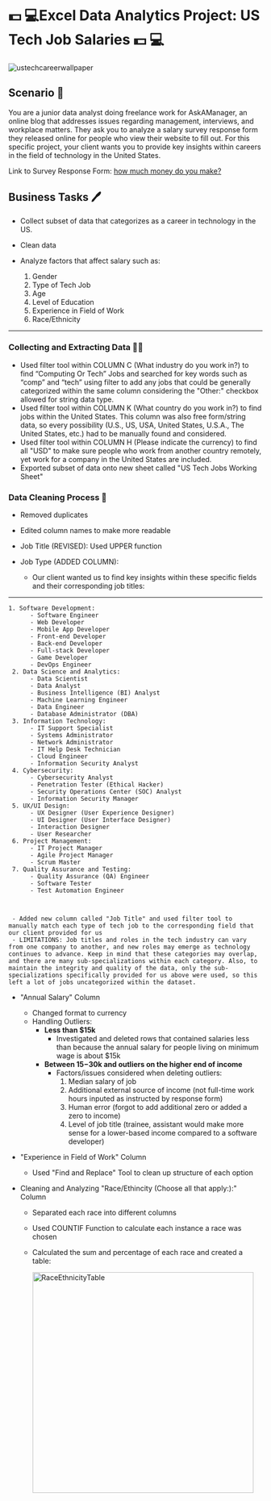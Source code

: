 # 💵 💻Excel Data Analytics Project: US Tech Job Salaries 💵 💻

![ustechcareerwallpaper](https://github.com/julesjuliano0721/Excel_Data_Analytics_Project-Salary_Survey/assets/136859698/234f88fb-beb0-47e1-8252-1a65ed69e347)

## Scenario 💬
You are a junior data analyst doing freelance work for AskAManager, an online blog that addresses issues regarding management, interviews, and workplace matters. They ask you to analyze a salary survey response form they released online for people who view their website to fill out. For this specific project, your client wants you to provide key insights within careers in the field of technology in the United States.

Link to Survey Response Form: [how much money do you make?](https://www.askamanager.org/2021/04/how-much-money-do-you-make-4.html)


## Business Tasks 🖊

 - Collect subset of data that categorizes as a career in technology in the US.
 - Clean data
 - Analyze factors that affect salary such as:
   
   1. Gender
   2. Type of Tech Job 
   3. Age
   4. Level of Education
   5. Experience in Field of Work
   6. Race/Ethnicity


---


### Collecting and Extracting Data 👨‍💻

 - Used filter tool within COLUMN C (What industry do you work in?) to find “Computing Or Tech” Jobs and searched for key words such as “comp” and “tech” using filter to add any jobs that could be generally categorized within the same column considering the "Other:" checkbox allowed for string data type.
 - Used filter tool within COLUMN K (What country do you work in?) to find jobs within the United States. This column was also free form/string data, so every possibility  (U.S., US, USA, United States, U.S.A., The United States, etc.) had to be manually found and considered.
 - Used filter tool within COLUMN H (Please indicate the currency) to find all "USD" to make sure people who work from another country remotely, yet work for a company in the United States are included.
 - Exported subset of data onto new sheet called "US Tech Jobs Working Sheet"


### Data Cleaning Process 🧹

 - Removed duplicates
 - Edited column names to make more readable
 - Job Title (REVISED): Used UPPER function
 - Job Type (ADDED COLUMN):

    - Our client wanted us to find key insights within these specific fields and their corresponding job titles:    

___
    
    1. Software Development:
          - Software Engineer
          - Web Developer
          - Mobile App Developer
          - Front-end Developer
          - Back-end Developer
          - Full-stack Developer
          - Game Developer
          - DevOps Engineer
     2. Data Science and Analytics:
          - Data Scientist
          - Data Analyst
          - Business Intelligence (BI) Analyst
          - Machine Learning Engineer
          - Data Engineer
          - Database Administrator (DBA)
     3. Information Technology:
          - IT Support Specialist
          - Systems Administrator
          - Network Administrator
          - IT Help Desk Technician
          - Cloud Engineer
          - Information Security Analyst
     4. Cybersecurity:
          - Cybersecurity Analyst
          - Penetration Tester (Ethical Hacker)
          - Security Operations Center (SOC) Analyst
          - Information Security Manager
     5. UX/UI Design:
          - UX Designer (User Experience Designer)
          - UI Designer (User Interface Designer)
          - Interaction Designer
          - User Researcher
     6. Project Management:
          - IT Project Manager
          - Agile Project Manager
          - Scrum Master
     7. Quality Assurance and Testing:
          - Quality Assurance (QA) Engineer
          - Software Tester
          - Test Automation Engineer



     - Added new column called "Job Title" and used filter tool to manually match each type of tech job to the corresponding field that our client provided for us
     - LIMITATIONS: Job titles and roles in the tech industry can vary from one company to another, and new roles may emerge as technology continues to advance. Keep in mind that these categories may overlap, and there are many sub-specializations within each category. Also, to maintain the integrity and quality of the data, only the sub-specializations specifically provided for us above were used, so this left a lot of jobs uncategorized within the dataset.

 - "Annual Salary" Column
    - Changed format to currency
    - Handling Outliers:
      - **Less than $15k**
         - Investigated and deleted rows that contained salaries less than because the annual salary for people living on minimum wage is about $15k    
      - **Between $15-$30k and outliers on the higher end of income**
         - Factors/issues considered when deleting outliers:
            1. Median salary of job
            2. Additional external source of income (not full-time work hours inputed as instructed by response form)
            3. Human error (forgot to add additional zero or added a zero to income)
            4. Level of job title (trainee, assistant would make more sense for a lower-based income compared to a software developer) 
          
 -  "Experience in Field of Work" Column
    - Used "Find and Replace" Tool to clean up structure of each option

 - Cleaning and Analyzing "Race/Ethincity (Choose all that apply:):" Column
    - Separated each race into different columns
    - Used COUNTIF Function to calculate each instance a race was chosen
    - Calculated the sum and percentage of each race and created a table:
  
      
      <img width="438" alt="RaceEthnicityTable" src="https://github.com/julesjuliano0721/Excel_Data_Analytics_Project-Salary_Survey/assets/136859698/83a8c5fe-d4e3-4509-9c63-b14690c90c57">

   






